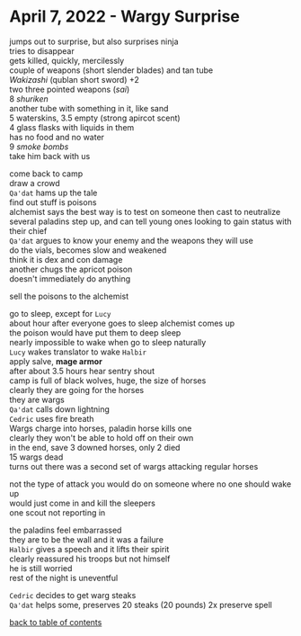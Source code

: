 # April 7, 2022 - Wargy Surprise

jumps out to surprise, but also surprises ninja  
tries to disappear  
gets killed, quickly, mercilessly    
couple of weapons (short slender blades) and tan tube  
_Wakizashi_ (qublan short sword) +2  
two three pointed weapons (_sai_)  
8 _shuriken_  
another tube with something in it, like sand  
5 waterskins, 3.5 empty (strong apircot scent)  
4 glass flasks with liquids in them  
has no food and no water  
9 _smoke bombs_  
take him back with us  

come back to camp  
draw a crowd  
`Qa'dat` hams up the tale  
find out stuff is poisons  
alchemist says the best way is to test on someone then cast to neutralize  
several paladins step up, and can tell young ones looking to gain status with their chief  
`Qa'dat` argues to know your enemy and the weapons they will use  
do the vials, becomes slow and weakened  
think it is dex and con damage  
another chugs the apricot poison  
doesn't immediately do anything  

sell the poisons to the alchemist  

go to sleep, except for `Lucy`  
about hour after everyone goes to sleep alchemist comes up  
the poison would have put them to deep sleep  
nearly impossible to wake when go to sleep naturally  
`Lucy` wakes translator to wake `Halbir`  
apply salve, **mage armor**  
after about 3.5 hours hear sentry shout  
camp is full of black wolves, huge, the size of horses  
clearly they are going for the horses  
they are wargs  
`Qa'dat` calls down lightning  
`Cedric` uses fire breath  
Wargs charge into horses, paladin horse kills one  
clearly they won't be able to hold off on their own  
in the end, save 3 downed horses, only 2 died  
15 wargs dead  
turns out there was a second set of wargs attacking regular horses  

not the type of attack you would do on someone where no one should wake up  
would just come in and kill the sleepers  
one scout not reporting in  

the paladins feel embarrassed  
they are to be the wall and it was a failure  
`Halbir` gives a speech and it lifts their spirit  
clearly reassured his troops but not himself  
he is still worried  
rest of the night is uneventful  

`Cedric` decides to get warg steaks  
`Qa'dat` helps some, preserves 20 steaks (20 pounds) 2x preserve spell  

[back to table of contents](/sessions/README.md)
